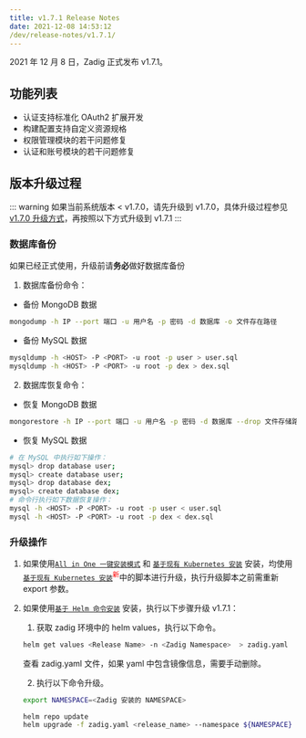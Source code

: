 ```yaml
---
title: v1.7.1 Release Notes
date: 2021-12-08 14:53:12
/dev/release-notes/v1.7.1/
---
```

2021 年 12 月 8 日，Zadig 正式发布 v1.7.1。

## 功能列表

- 认证支持标准化 OAuth2 扩展开发
- 构建配置支持自定义资源规格
- 权限管理模块的若干问题修复
- 认证和账号模块的若干问题修复

## 版本升级过程
::: warning
 如果当前系统版本 < v1.7.0，请先升级到 v1.7.0，具体升级过程参见 [v1.7.0 升级方式](/v1.7.1/release-notes/v1.7.0/#版本升级过程)，再按照以下方式升级到 v1.7.1
:::

### 数据库备份
如果已经正式使用，升级前请**务必**做好数据库备份
1. 数据库备份命令：
- 备份 MongoDB 数据
```bash
mongodump -h IP --port 端口 -u 用户名 -p 密码 -d 数据库 -o 文件存在路径
```
- 备份 MySQL 数据
```bash
mysqldump -h <HOST> -P <PORT> -u root -p user > user.sql
mysqldump -h <HOST> -P <PORT> -u root -p dex > dex.sql
```
2. 数据库恢复命令：
- 恢复 MongoDB 数据
```bash
mongorestore -h IP --port 端口 -u 用户名 -p 密码 -d 数据库 --drop 文件存储路径
```
- 恢复 MySQL 数据
```bash
# 在 MySQL 中执行如下操作：
mysql> drop database user;
mysql> create database user;
mysql> drop database dex;
mysql> create database dex;
# 命令行执行如下数据恢复操作：
mysql -h <HOST> -P <PORT> -u root -p user < user.sql
mysql -h <HOST> -P <PORT> -u root -p dex < dex.sql
```

### 升级操作
1. 如果使用[`All in One 一键安装模式`](/v1.7.0/install/all-in-one/) 和 [`基于现有 Kubernetes 安装`](/v1.7.0/install/install-on-k8s/) 安装，均使用 [`基于现有 Kubernetes 安装`](/v1.7.1/install/install-on-k8s/)<sup style='color: red'>新</sup>中的脚本进行升级，执行升级脚本之前需重新 export 参数。

2. 如果使用[`基于 Helm 命令安装`](/v1.7.0/install/helm-deploy/) 安装，执行以下步骤升级 v1.7.1：
    
    1. 获取 zadig 环境中的 helm values，执行以下命令。

    ```bash
    helm get values <Release Name> -n <Zadig Namespace>  > zadig.yaml
    ```

    查看 zadig.yaml 文件，如果 yaml 中包含镜像信息，需要手动删除。
    
    2. 执行以下命令升级。
    
    ```bash
    export NAMESPACE=<Zadig 安装的 NAMESPACE>

    helm repo update
    helm upgrade -f zadig.yaml <release_name> --namespace ${NAMESPACE}  koderover-chart/zadig --version=1.7.1 
    ```
